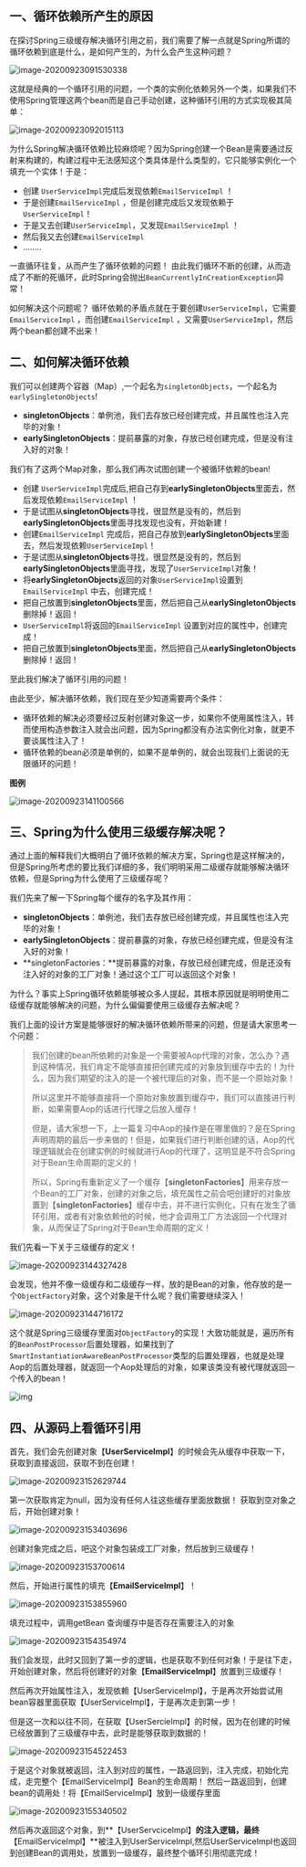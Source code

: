 ## 一、循环依赖所产生的原因

在探讨Spring三级缓存解决循环引用之前，我们需要了解一点就是Spring所谓的循环依赖到底是什么，是如何产生的，为什么会产生这种问题？

![<u><u>image-20200923091530338</u></u>](http://images.huangfusuper.cn/typora/循环引用产生条件.png)

这就是经典的一个循环引用的问题，一个类的实例化依赖另外一个类，如果我们不使用Spring管理这两个bean而是自己手动创建，这种循环引用的方式实现极其简单：

![image-20200923092015113](http://images.huangfusuper.cn/typora/new解决循环引用.png)

为什么Spring解决循环依赖比较麻烦呢？因为Spring创建一个Bean是需要通过反射来构建的，构建过程中无法感知这个类具体是什么类型的，它只能够实例化一个填充一个实体！于是：

- 创建 `UserServiceImpl`完成后发现依赖`EmailServiceImpl` ！
- 于是创建`EmailServiceImpl` ，但是创建完成后又发现依赖于`UserServiceImpl`！
- 于是又去创建`UserServiceImpl`，又发现`EmailServiceImpl` ！
- 然后我又去创建`EmailServiceImpl` 
- ........

一直循环往复，从而产生了循环依赖的问题！ 由此我们循环不断的创建，从而造成了不断的死循环，此时Spring会抛出`BeanCurrentlyInCreationException`异常！ 

如何解决这个问题呢？ 循环依赖的矛盾点就在于要创建`UserServiceImpl`，它需要`EmailServiceImpl` ，而创建`EmailServiceImpl` ，又需要`UserServiceImpl`，然后两个bean都创建不出来！

## 二、如何解决循环依赖

我们可以创建两个容器（Map）,一个起名为`singletonObjects`，一个起名为`earlySingletonObjects`!

- **singletonObjects**：单例池，我们去存放已经创建完成，并且属性也注入完毕的对象！
- **earlySingletonObjects**：提前暴露的对象，存放已经创建完成，但是没有注入好的对象！

我们有了这两个Map对象，那么我们再次试图创建一个被循环依赖的bean!

- 创建 `UserServiceImpl`完成后,把自己存到**earlySingletonObjects**里面去，然后发现依赖`EmailServiceImpl` ！
- 于是试图从**singletonObjects**寻找，很显然是没有的，然后到**earlySingletonObjects**里面寻找发现也没有，开始新建！
- 创建`EmailServiceImpl` 完成后，把自己存放到**earlySingletonObjects**里面去，然后发现依赖`UserServiceImpl`！
- 于是试图从**singletonObjects**寻找，很显然是没有的，然后到**earlySingletonObjects**里面寻找，发现了`UserServiceImpl`对象！
- 将**earlySingletonObjects**返回的对象`UserServiceImpl`设置到`EmailServiceImpl` 中去，创建完成！
- 把自己放置到**singletonObjects**里面，然后把自己从**earlySingletonObjects**删除掉！返回！
- `UserServiceImpl`将返回的`EmailServiceImpl` 设置到对应的属性中，创建完成！
- 把自己放置到**singletonObjects**里面，然后把自己从**earlySingletonObjects**删除掉！返回！

至此我们解决了循环引用的问题！

由此至少，解决循环依赖，我们现在至少知道需要两个条件：

- 循环依赖的解决必须要经过反射创建对象这一步，如果你不使用属性注入，转而使用构造参数注入就会出问题，因为Spring都没有办法实例化对象，就更不要谈属性注入了！
- 循环依赖的bean必须是单例的，如果不是单例的，就会出现我们上面说的无限循环的问题！

**图例**

![image-20200923141100566](http://images.huangfusuper.cn/typora/image-20200923141100566.png)

## 三、Spring为什么使用三级缓存解决呢？

通过上面的解释我们大概明白了循环依赖的解决方案，Spring也是这样解决的，但是Spring所考虑的要比我们详细的多，我们明明采用二级缓存就能够解决循环依赖，但是Spring为什么使用了三级缓存呢？

我们先来了解一下Spring每个缓存的名字及其作用：

- **singletonObjects**：单例池，我们去存放已经创建完成，并且属性也注入完毕的对象！
- **earlySingletonObjects**：提前暴露的对象，存放已经创建完成，但是没有注入好的对象！
- **singletonFactories：**提前暴露的对象，存放已经创建完成，但是还没有注入好的对象的工厂对象！通过这个工厂可以返回这个对象！

为什么？事实上Spring循环依赖能够被众多人提起，其根本原因就是明明使用二级缓存就能够解决的问题，为什么偏偏要使用三级缓存去解决呢？

我们上面的设计方案是能够很好的解决循环依赖所带来的问题，但是请大家思考一个问题：

> 我们创建的bean所依赖的对象是一个需要被Aop代理的对象，怎么办？遇到这种情况，我们肯定不能够直接把创建完成的对象放到缓存中去的！为什么，因为我们期望的注入的是一个被代理后的对象，而不是一个原始对象！ 
>
> 所以这里并不能够直接将一个原始对象放置到缓存中，我们可以直接进行判断，如果需要Aop的话进行代理之后放入缓存！
>
> 但是，请大家想一下，上一篇复习中Aop的操作是在哪里做的？是在Spring声明周期的最后一步来做的！但是，如果我们进行判断创建的话，Aop的代理逻辑就会在创建实例的时候就进行Aop的代理了，这明显是不符合Spring对于Bean生命周期的定义的！
>
> 所以，Spring有重新定义了一个缓存【**singletonFactories**】用来存放一个Bean的工厂对象，创建的对象之后，填充属性之前会吧创建好的对象放置到【**singletonFactories**】缓存中去，并不进行实例化，只有在发生了循环引用，或者有对象依赖他的时候，他才会调用工厂方法返回一个代理对象，从而保证了Spring对于Bean生命周期的定义！

我们先看一下关于三级缓存的定义！

![image-20200923144327428](http://images.huangfusuper.cn/typora/image-20200923144327428.png)

会发现，他并不像一级缓存和二级缓存一样，放的是Bean的对象，他存放的是一个`ObjectFactory`对象，这个对象是干什么呢？我们需要继续深入！

![image-20200923144716172](http://images.huangfusuper.cn/typora/image-20200923144716172.png)

这个就是Spring三级缓存里面对`ObjectFactory`的实现！大致功能就是，遍历所有的`BeanPostProcessor`后置处理器，如果找到了`SmartInstantiationAwareBeanPostProcessor`类型的后置处理器，也就是处理Aop的后置处理器，就返回一个Aop处理后的对象，如果该类没有被代理就返回一个传入的bean！

![img](http://images.huangfusuper.cn/typora/上传循环依赖逻辑代码20200729.png)

## 四、从源码上看循环引用

首先，我们会先创建对象【**UserServiceImpl**】的时候会先从缓存中获取一下，获取到直接返回，获取不到在创建！

![image-20200923152629744](http://images.huangfusuper.cn/typora/image-20200923152629744.png)

第一次获取肯定为null，因为没有任何人往这些缓存里面放数据！ 获取到空对象之后，开始创建对象！

![image-20200923153403696](http://images.huangfusuper.cn/typora/image-20200923153403696.png)

创建对象完成之后，吧这个对象包装成工厂对象，然后放到三级缓存！

![image-20200923153700614](http://images.huangfusuper.cn/typora/image-20200923153700614.png)

然后，开始进行属性的填充【**EmailServiceImpl**】！

![image-20200923153855960](http://images.huangfusuper.cn/typora/image-20200923153855960.png)

填充过程中，调用getBean 查询缓存中是否存在需要注入的对象

![image-20200923154354974](http://images.huangfusuper.cn/typora/image-20200923154354974.png)

我们会发现，此时又回到了第一步的逻辑，也是获取不到任何对象！于是往下走，开始创建对象，然后将创建好的对象【**EmailServiceImpl**】放置到三级缓存！

然后再次开始属性注入，发现依赖【UserServiceImpl】，于是再次开始尝试用bean容器里面获取【UserServiceImpl】，于是再次走到第一步！

但是这一次和以往不同，在获取【UserSercieImpl】的时候，因为在创建的时候已经放置到了三级缓存中去，此时是能够获取到数据的！

![image-20200923154522453](http://images.huangfusuper.cn/typora/image-20200923154522453.png)

于是这个对象就被返回，注入到对应的属性，一路返回到，注入完成，初始化完成，走完整个【EmailServiceImpl】Bean的生命周期！ 然后一路返回到，创建bean的调用处！将【EmailServiceImpl】放到一级缓存里面

![image-20200923155340502](http://images.huangfusuper.cn/typora/image-20200923155340502.png)

然后再次返回这个对象，到**【UserServciceImpl】**的注入逻辑，最终**【EmailServiceImpl】**被注入到UserServiceImpl,然后UserServiceImpl也返回到创建Bean的调用处，放置到一级缓存，最终整个循环引用彻底完成！
